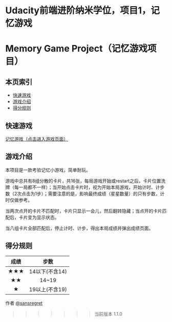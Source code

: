 Udacity前端进阶纳米学位，项目1，记忆游戏
=======
# Memory Game Project（记忆游戏项目）

## <i class="icon-list"></i> 本页索引

* [快速游戏](#快速游戏)
* [游戏介绍](#游戏介绍)
* [得分规则](#得分规则)

## 快速游戏

[记忆游戏（点击进入游戏页面）](https://sansregret.github.io/udacityproject1/index)


## 游戏介绍

本项目是一款考验记忆小游戏，简单耐玩。

游戏中总共有8组分散的卡片，共16张，每局游戏开始或restart之后，卡片位置洗牌（每一局都不一样）；当开始点击卡片时，视为开始本局游戏，开始计时、计步数（2次点击为1步）；需要注意的是，影响最终成绩（星星数量）的只有步数，计时仅做参考。

当两次点开的卡片不匹配时，卡片只显示一会儿，然后翻转隐藏；当点开的卡片匹配后，卡片变为显示状态。

当八组卡片全部匹配后，停止计时、计步，得出本局成绩并弹出成绩页面。


## 得分规则

| 成绩        | 步数   |
| :-----:   | :---:  |
| ★★★     | 14以下(不含14) |
| ★★       |   14~19   |
| ★        |   19以上(不含19)   |

<i class="icon-pencil"></i> 作者 [@sansregret](https://github.com/sansregret)

>>>>>>> 当前版本 1.1.0
